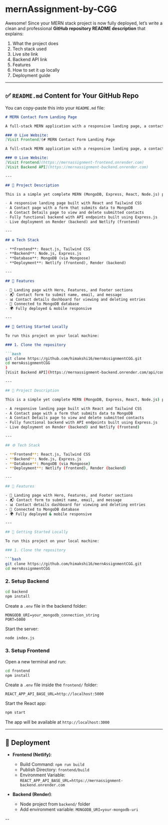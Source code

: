 # mernAssignment-by-CGG

Awesome! Since your MERN stack project is now fully deployed, let’s write a clean and professional **GitHub repository README description** that explains:

1. What the project does
2. Tech stack used
3. Live site link
4. Backend API link
5. Features
6. How to set it up locally
7. Deployment guide

---

## ✅ `README.md` Content for Your GitHub Repo

You can copy-paste this into your `README.md` file:

````md
# MERN Contact Form Landing Page

A full-stack MERN application with a responsive landing page, a contact form, and a contact management dashboard.

### 🌐 Live Website:  
[Visit Frontend](# MERN Contact Form Landing Page

A full-stack MERN application with a responsive landing page, a contact form, and a contact management dashboard.

### 🌐 Live Website:  
[Visit Frontend](https://mernassignment-frontend.onrender.com)  
[Visit Backend API](https://mernassignment-backend.onrender.com)

---

## 📌 Project Description

This is a simple yet complete MERN (MongoDB, Express, React, Node.js) project that includes:

- A responsive landing page built with React and Tailwind CSS
- A Contact page with a form that submits data to MongoDB
- A Contact Details page to view and delete submitted contacts
- Fully functional backend with API endpoints built using Express.js
- Live deployment on Render (backend) and Netlify (frontend)

---

## ⚙️ Tech Stack

- **Frontend**: React.js, Tailwind CSS
- **Backend**: Node.js, Express.js
- **Database**: MongoDB (via Mongoose)
- **Deployment**: Netlify (frontend), Render (backend)

---

## 🧩 Features

- 📄 Landing page with Hero, Features, and Footer sections  
- 📬 Contact form to submit name, email, and message  
- 📊 Contact details dashboard for viewing and deleting entries  
- 🔗 Connected to MongoDB database  
- 🌍 Fully deployed & mobile responsive  

---

## 🚀 Getting Started Locally

To run this project on your local machine:

### 1. Clone the repository

```bash
git clone https://github.com/himakshi16/mernAssignmentCGG.git
cd mernAssignmentCGG
)  
[Visit Backend API](https://mernassignment-backend.onrender.com/api/contact)

---

## 📌 Project Description

This is a simple yet complete MERN (MongoDB, Express, React, Node.js) project that includes:

- A responsive landing page built with React and Tailwind CSS
- A Contact page with a form that submits data to MongoDB
- A Contact Details page to view and delete submitted contacts
- Fully functional backend with API endpoints built using Express.js
- Live deployment on Render (backend) and Netlify (frontend)

---

## ⚙️ Tech Stack

- **Frontend**: React.js, Tailwind CSS
- **Backend**: Node.js, Express.js
- **Database**: MongoDB (via Mongoose)
- **Deployment**: Netlify (frontend), Render (backend)

---

## 🧩 Features

- 📄 Landing page with Hero, Features, and Footer sections  
- 📬 Contact form to submit name, email, and message  
- 📊 Contact details dashboard for viewing and deleting entries  
- 🔗 Connected to MongoDB database  
- 🌍 Fully deployed & mobile responsive  

---

## 🚀 Getting Started Locally

To run this project on your local machine:

### 1. Clone the repository

```bash
git clone https://github.com/himakshi16/mernAssignmentCGG.git
cd mernAssignmentCGG
````

### 2. Setup Backend

```bash
cd backend
npm install
```

Create a `.env` file in the backend folder:

```env
MONGODB_URI=your_mongodb_connection_string
PORT=5000
```

Start the server:

```bash
node index.js
```

### 3. Setup Frontend

Open a new terminal and run:

```bash
cd frontend
npm install
```

Create a `.env` file inside the `frontend/` folder:

```env
REACT_APP_API_BASE_URL=http://localhost:5000
```

Start the React app:

```bash
npm start
```

The app will be available at `http://localhost:3000`

---

## 🚢 Deployment

* **Frontend (Netlify)**:

  * Build Command: `npm run build`
  * Publish Directory: `frontend/build`
  * Environment Variable:
    `REACT_APP_API_BASE_URL=https://mernassignment-backend.onrender.com`

* **Backend (Render)**:

  * Node project from `backend/` folder
  * Add environment variable:
    `MONGODB_URI=your-mongodb-uri`

--
